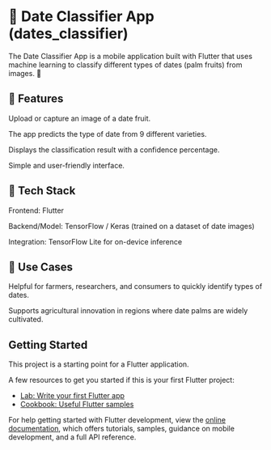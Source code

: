 


# 📱 Date Classifier App (dates_classifier)

The Date Classifier App is a mobile application built with Flutter that uses machine learning to classify different types of dates (palm fruits) from images. 🍃

## 🔹 Features

Upload or capture an image of a date fruit.

The app predicts the type of date from 9 different varieties.

Displays the classification result with a confidence percentage.

Simple and user-friendly interface.

## 🔹 Tech Stack

Frontend: Flutter

Backend/Model: TensorFlow / Keras (trained on a dataset of date images)

Integration: TensorFlow Lite for on-device inference

## 🔹 Use Cases

Helpful for farmers, researchers, and consumers to quickly identify types of dates.

Supports agricultural innovation in regions where date palms are widely cultivated.


## Getting Started

This project is a starting point for a Flutter application.

A few resources to get you started if this is your first Flutter project:

- [Lab: Write your first Flutter app](https://docs.flutter.dev/get-started/codelab)
- [Cookbook: Useful Flutter samples](https://docs.flutter.dev/cookbook)

For help getting started with Flutter development, view the
[online documentation](https://docs.flutter.dev/), which offers tutorials,
samples, guidance on mobile development, and a full API reference.